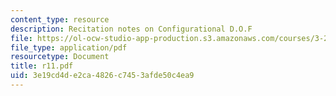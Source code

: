 ```yaml
---
content_type: resource
description: Recitation notes on Configurational D.O.F
file: https://ol-ocw-studio-app-production.s3.amazonaws.com/courses/3-20-materials-at-equilibrium-sma-5111-fall-2003/3e19cd4de2ca4826c7453afde50c4ea9_r11.pdf
file_type: application/pdf
resourcetype: Document
title: r11.pdf
uid: 3e19cd4d-e2ca-4826-c745-3afde50c4ea9
---
```

